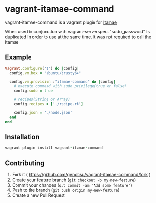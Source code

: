 # vagrant-itamae-command

vagrant-itamae-command is a vagrant plugin for [Itamae](https://github.com/ryotarai/itamae)

When used in conjunction with vagrant-serverspec.
"sudo_password" is duplicated
In order to use at the same time.
It was not required to call the Itamae

## Example

```ruby
Vagrant.configure('2') do |config|
  config.vm.box = "ubuntu/trusty64"

  config.vm.provision :"itamae-command" do |config|
    # execute command with sudo privilege(true or false)
    config.sudo = true

    # recipes(String or Array)
    config.recipes = ['./recipe.rb']

    config.json = './node.json'
  end
end
```

## Installation

```ruby
vagrant plugin install vagrant-itamae-command
```

## Contributing

1. Fork it ( https://github.com/gendosu/vagrant-itamae-command/fork )
2. Create your feature branch (`git checkout -b my-new-feature`)
3. Commit your changes (`git commit -am 'Add some feature'`)
4. Push to the branch (`git push origin my-new-feature`)
5. Create a new Pull Request
